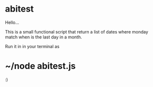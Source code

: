 # abitest

Hello...

This is a small functional script that return a list of dates where monday match when is the last day in a month.

Run it in in your terminal as

# ~/node abitest.js


:)
